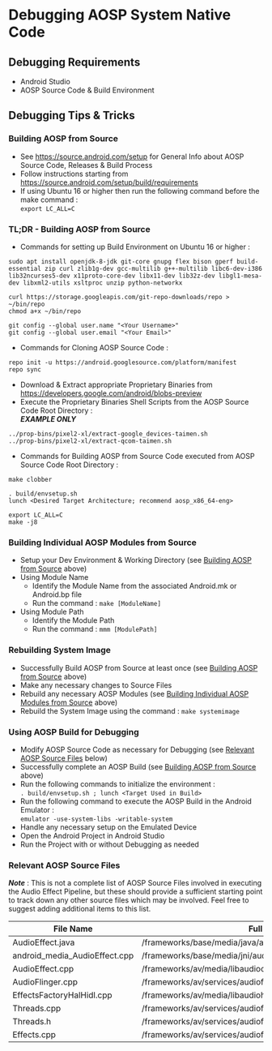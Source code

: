 # Debugging AOSP System Native Code

## Debugging Requirements
  - Android Studio
  - AOSP Source Code & Build Environment

## Debugging Tips & Tricks
  
### Building AOSP from Source
  - See https://source.android.com/setup for General Info about AOSP Source Code, Releases & Build Process
  - Follow instructions starting from https://source.android.com/setup/build/requirements
  - If using Ubuntu 16 or higher then run the following command before the make command :  
  ```export LC_ALL=C```

### TL;DR - Building AOSP from Source
  - Commands for setting up Build Environment on Ubuntu 16 or higher :  
  ```
  sudo apt install openjdk-8-jdk git-core gnupg flex bison gperf build-essential zip curl zlib1g-dev gcc-multilib g++-multilib libc6-dev-i386 lib32ncurses5-dev x11proto-core-dev libx11-dev lib32z-dev libgl1-mesa-dev libxml2-utils xsltproc unzip python-networkx

  curl https://storage.googleapis.com/git-repo-downloads/repo > ~/bin/repo
  chmod a+x ~/bin/repo

  git config --global user.name "<Your Username>"
  git config --global user.email "<Your Email>"
  ```
  - Commands for Cloning AOSP Source Code :  
  ```
  repo init -u https://android.googlesource.com/platform/manifest
  repo sync
  ```
  - Download & Extract appropriate Proprietary Binaries from https://developers.google.com/android/blobs-preview
  - Execute the Proprietary Binaries Shell Scripts from the AOSP Source Code Root Directory :  
  **_EXAMPLE ONLY_**  
  ```
  ../prop-bins/pixel2-xl/extract-google_devices-taimen.sh
  ../prop-bins/pixel2-xl/extract-qcom-taimen.sh
  ```
  - Commands for Building AOSP from Source Code executed from AOSP Source Code Root Directory :  
  ```
  make clobber
  
  . build/envsetup.sh
  lunch <Desired Target Architecture; recommend aosp_x86_64-eng>

  export LC_ALL=C
  make -j8
  ```

### Building Individual AOSP Modules from Source
  - Setup your Dev Environment & Working Directory (see [Building AOSP from Source](#building-aosp-from-source) above)
  - Using Module Name
    * Identify the Module Name from the associated Android.mk or Android.bp file
    * Run the command : ```make [ModuleName]```
  - Using Module Path
    * Identify the Module Path
    * Run the command : ```mmm [ModulePath]```

### Rebuilding System Image
  - Successfully Build AOSP from Source at least once (see [Building AOSP from Source](#building-aosp-from-source) above)
  - Make any necessary changes to Source Files
  - Rebuild any necessary AOSP Modules (see [Building Individual AOSP Modules from Source](#building-individual-aosp-modules-from-source) above)
  - Rebuild the System Image using the command : ```make systemimage```

### Using AOSP Build for Debugging
  - Modify AOSP Source Code as necessary for Debugging (see [Relevant AOSP Source Files](#relevant-aosp-source-files) below)
  - Successfully complete an AOSP Build (see [Building AOSP from Source](#building-aosp-from-source) above)
  - Run the following commands to initialize the environment :  
  ```. build/envsetup.sh ; lunch <Target Used in Build>```
  - Run the following command to execute the AOSP Build in the Android Emulator :  
  ```emulator -use-system-libs -writable-system```
  - Handle any necessary setup on the Emulated Device
  - Open the Android Project in Android Studio
  - Run the Project with or without Debugging as needed

### Relevant AOSP Source Files
**_Note_** : This is not a complete list of AOSP Source Files involved in executing the Audio Effect Pipeline, but these should provide a sufficient starting point to track down any other source files which may be involved.  Feel free to suggest adding additional items to this list.

  | File Name                     | Full Source Path                                                     | Full Repo URL                                                                                                          |
  |-------------------------------|----------------------------------------------------------------------|------------------------------------------------------------------------------------------------------------------------|
  | AudioEffect.java              | /frameworks/base/media/java/android/media/audiofx/AudioEffect.java   | https://android.googlesource.com/platform/frameworks/base/+/master/media/java/android/media/audiofx/AudioEffect.java   |
  | android_media_AudioEffect.cpp | /frameworks/base/media/jni/audioeffect/android_media_AudioEffect.cpp | https://android.googlesource.com/platform/frameworks/base/+/master/media/jni/audioeffect/android_media_AudioEffect.cpp |
  | AudioEffect.cpp               | /frameworks/av/media/libaudioclient/AudioEffect.cpp                  | https://android.googlesource.com/platform/frameworks/av/+/master/media/libaudioclient/AudioEffect.cpp                  |
  | AudioFlinger.cpp              | /frameworks/av/services/audioflinger/AudioFlinger.cpp                | https://android.googlesource.com/platform/frameworks/av/+/master/services/audioflinger/AudioFlinger.cpp                |
  | EffectsFactoryHalHidl.cpp     | /frameworks/av/media/libaudiohal/4.0/EffectsFactoryHalHidl.cpp       | https://android.googlesource.com/platform/frameworks/av/+/master/media/libaudiohal/4.0/EffectsFactoryHalHidl.cpp       |
  | Threads.cpp                   | /frameworks/av/services/audioflinger/Threads.cpp                     | https://android.googlesource.com/platform/frameworks/av/+/master/services/audioflinger/Threads.cpp                     |
  | Threads.h                     | /frameworks/av/services/audioflinger/Threads.h                       | https://android.googlesource.com/platform/frameworks/av/+/master/services/audioflinger/Threads.h                       |
  | Effects.cpp                   | /frameworks/av/services/audioflinger/Effects.cpp                     | https://android.googlesource.com/platform/frameworks/av/+/master/services/audioflinger/Effects.cpp                     |
